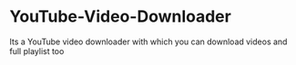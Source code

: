 # YouTube-Video-Downloader
Its a YouTube video downloader with which you can download videos and full playlist too

